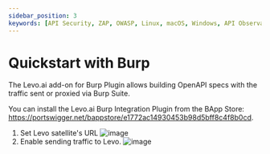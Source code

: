 ```yaml
---
sidebar_position: 3
keywords: [API Security, ZAP, OWASP, Linux, macOS, Windows, API Observability]
---
```


# Quickstart with Burp

The Levo.ai add-on for Burp Plugin allows building OpenAPI specs with the traffic sent or proxied via Burp Suite.

You can install the Levo.ai Burp Integration Plugin from the BApp Store: https://portswigger.net/bappstore/e1772ac14930453b98d5bff8c4f8b0cd.

1. Set Levo satellite's URL ![image](https://github.com/levoai/docs/assets/105229925/fe8c1967-e655-4a8e-a278-755bebe6bf28)
2. Enable sending traffic to Levo. ![image](https://github.com/levoai/docs/assets/105229925/b5f60459-3d1c-4c48-af2c-c94b1390823c)


